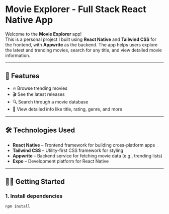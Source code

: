 # Movie Explorer - Full Stack React Native App

Welcome to the **Movie Explorer** app!  
This is a personal project I built using **React Native** and **Tailwind CSS** for the frontend, with **Appwrite** as the backend. The app helps users explore the latest and trending movies, search for any title, and view detailed movie information.

---

## 🚀 Features

- 🔥 Browse trending movies
- 🎬 See the latest releases
- 🔍 Search through a movie database
- 📄 View detailed info like title, rating, genre, and more

---

## 🛠 Technologies Used

- **React Native** – Frontend framework for building cross-platform apps  
- **Tailwind CSS** – Utility-first CSS framework for styling  
- **Appwrite** – Backend service for fetching movie data (e.g., trending lists)  
- **Expo** – Development platform for React Native  

---

## 🧑‍💻 Getting Started

### 1. Install dependencies

```bash
npm install

